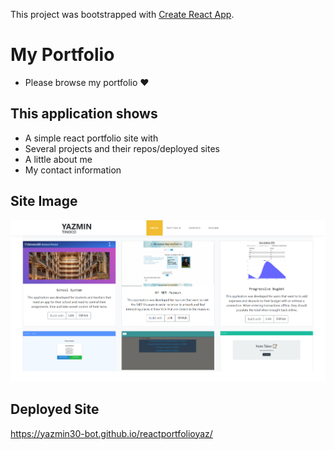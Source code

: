 This project was bootstrapped with [Create React App](https://github.com/facebook/create-react-app).

# My Portfolio

- Please browse my portfolio ❤️

## This application shows

- A simple react portfolio site with
- Several projects and their repos/deployed sites
- A little about me
- My contact information

## Site Image

![Portfolio Page](public/portfolio.png)

## Deployed Site

https://yazmin30-bot.github.io/reactportfolioyaz/
